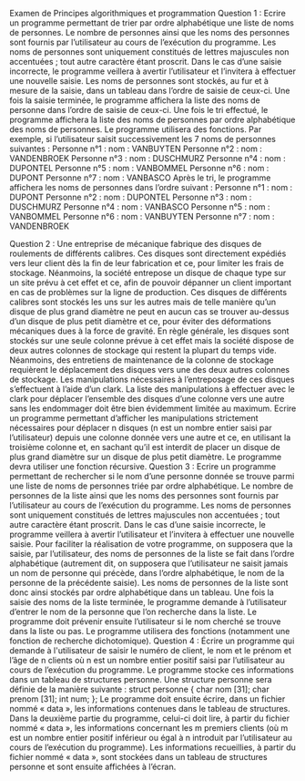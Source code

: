 Examen de Principes algorithmiques et programmation
Question 1 :
Ecrire un programme permettant de trier par ordre alphabétique une liste de noms de personnes. Le nombre de personnes ainsi que les noms des personnes sont fournis par l’utilisateur au cours de l’exécution du programme. Les noms de personnes sont uniquement constitués de lettres majuscules non accentuées ; tout autre caractère étant proscrit. Dans le cas d’une saisie incorrecte, le programme veillera à avertir l’utilisateur et l’invitera à effectuer une nouvelle saisie. Les noms de personnes sont stockés, au fur et à mesure de la saisie, dans un tableau dans l’ordre de saisie de ceux-ci. Une fois la saisie terminée, le programme affichera la liste des noms de personne dans l’ordre de saisie de ceux-ci. Une fois le tri effectué, le programme affichera la liste des noms de personnes par ordre alphabétique des noms de personnes. Le programme utilisera des fonctions.
Par exemple, si l’utilisateur saisit successivement les 7 noms de personnes suivantes :
Personne n°1 : nom : VANBUYTEN
Personne n°2 : nom : VANDENBROEK
Personne n°3 : nom : DUSCHMURZ
Personne n°4 : nom : DUPONTEL
Personne n°5 : nom : VANBOMMEL
Personne n°6 : nom : DUPONT
Personne n°7 : nom : VANBASCO
Après le tri, le programme affichera les noms de personnes dans l’ordre suivant :
Personne n°1 : nom : DUPONT
Personne n°2 : nom : DUPONTEL
Personne n°3 : nom : DUSCHMURZ
Personne n°4 : nom : VANBASCO
Personne n°5 : nom : VANBOMMEL
Personne n°6 : nom : VANBUYTEN
Personne n°7 : nom : VANDENBROEK

Question 2 :
Une entreprise de mécanique fabrique des disques de roulements de différents calibres. Ces disques sont directement expédiés vers leur client dès la fin de leur fabrication et ce, pour limiter les frais de stockage. Néanmoins, la société entrepose un disque de chaque type sur un site prévu à cet effet et ce, afin de pouvoir dépanner un client important en cas de problèmes sur la ligne de production. Ces disques de différents calibres sont stockés les uns sur les autres mais de telle manière qu’un disque de plus grand diamètre ne peut en aucun cas se trouver au-dessus d’un disque de plus petit diamètre et ce, pour éviter des déformations mécaniques dues à la force de gravité. En règle générale, les disques sont stockés sur une seule colonne prévue à cet effet mais la société dispose de deux autres colonnes de stockage qui restent la plupart du temps vide. Néanmoins, des entretiens de maintenance de la colonne de stockage requièrent le déplacement des disques vers une des deux autres colonnes de stockage. Les manipulations nécessaires à l’entreposage de ces disques s’effectuent à l’aide d’un clark. La liste des manipulations à effectuer avec le clark pour déplacer l’ensemble des disques d’une colonne vers une autre sans les endommager doit être bien évidemment limitée au maximum.
Ecrire un programme permettant d’afficher les manipulations strictement nécessaires pour déplacer n disques (n est un nombre entier saisi par l’utilisateur) depuis une colonne donnée vers une autre et ce, en utilisant la troisième colonne et, en sachant qu’il est interdit de placer un disque de plus grand diamètre sur un disque de plus petit diamètre.
Le programme devra utiliser une fonction récursive.
Question 3 :
Ecrire un programme permettant de rechercher si le nom d’une personne donnée se trouve parmi une liste de noms de personnes triée par ordre alphabétique. Le nombre de personnes de la liste ainsi que les noms des personnes sont fournis par l’utilisateur au cours de l’exécution du programme. Les noms de personnes sont uniquement constitués de lettres majuscules non accentuées ; tout autre caractère étant proscrit. Dans le cas d’une saisie incorrecte, le programme veillera à avertir l’utilisateur et l’invitera à effectuer une nouvelle saisie. Pour faciliter la réalisation de votre programme, on supposera que la saisie, par l’utilisateur, des noms de personnes de la liste se fait dans l’ordre alphabétique (autrement dit, on supposera que l’utilisateur ne saisit jamais un nom de personne qui précède, dans l’ordre alphabétique, le nom de la personne de la précédente saisie). Les noms de personnes de la liste sont donc ainsi stockés par ordre alphabétique dans un tableau. Une fois la saisie des noms de la liste terminée, le programme demande à l’utilisateur d’entrer le nom de la personne que l’on recherche dans la liste. Le programme doit prévenir ensuite l’utilisateur si le nom cherché se trouve dans la liste ou pas. Le programme utilisera des fonctions (notamment une fonction de recherche dichotomique).
Question 4 :
Écrire un programme qui demande à l'utilisateur de saisir le numéro de client, le nom et le prénom et l’âge de n clients où n est un nombre entier positif saisi par l’utilisateur au cours de l’exécution du programme. Le programme stocke ces informations dans un tableau de structures personne. Une structure personne sera définie de la manière suivante :
struct personne
{
char nom [31];
char prenom [31];
int num;
};
Le programme doit ensuite écrire, dans un fichier nommé « data », les informations contenues dans le tableau de structures.
Dans la deuxième partie du programme, celui-ci doit lire, à partir du fichier nommé « data », les informations concernant les m premiers clients (où m est un nombre entier positif inférieur ou égal à n introduit par l’utilisateur au cours de l’exécution du programme). Les informations recueillies, à partir du fichier nommé « data », sont stockées dans un tableau de structures personne et sont ensuite affichées à l’écran.
